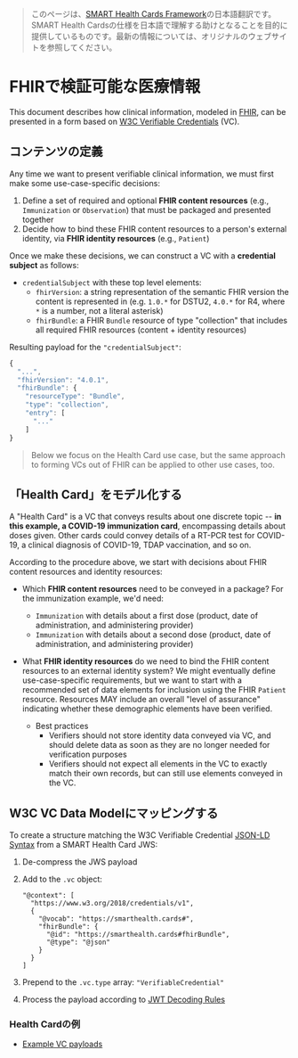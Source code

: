 > このページは、[SMART Health Cards Framework](https://spec.smarthealth.cards/)の日本語翻訳です。SMART Health Cardsの仕様を日本語で理解する助けとなることを目的に提供しているものです。最新の情報については、オリジナルのウェブサイトを参照してください。

# FHIRで検証可能な医療情報

This document describes how clinical information, modeled in [FHIR][fhir], can be presented in a form based on [W3C Verifiable Credentials][vc] (VC).

## コンテンツの定義

Any time we want to present verifiable clinical information, we must first make some use-case-specific decisions:

1. Define a set of required and optional **FHIR content resources** (e.g., `Immunization` or `Observation`) that must be packaged and presented together
2. Decide how to bind these FHIR content resources to a person's external identity, via **FHIR identity resources** (e.g., `Patient`)

Once we make these decisions, we can construct a VC with a **credential subject** as follows:

* `credentialSubject` with these top level elements:
    * `fhirVersion`: a string representation of the semantic FHIR version the content is represented in (e.g. `1.0.*` for DSTU2, `4.0.*` for R4, where `*` is a number, not a literal asterisk)
    * `fhirBundle`: a FHIR `Bundle` resource of type "collection" that includes all required FHIR resources (content + identity resources)

Resulting payload for the `"credentialSubject"`:

```js
{
  "...",
  "fhirVersion": "4.0.1",
  "fhirBundle": {
    "resourceType": "Bundle",
    "type": "collection",
    "entry": [
      "..."
    ]
}
```

> Below we focus on the Health Card use case, but the same approach to forming VCs out of FHIR can be applied to other use cases, too.

## 「Health Card」をモデル化する

A "Health Card" is a VC that conveys results about one discrete topic -- **in this example, a COVID-19 immunization card**, encompassing details about doses given. Other cards could convey details of a RT-PCR test for COVID-19, a clinical diagnosis of COVID-19, TDAP vaccination, and so on.

According to the procedure above, we start with decisions about FHIR content resources and identity resources:

* Which **FHIR content resources** need to be conveyed in a package? For the immunization example, we'd need:
    * `Immunization` with details about a first dose (product, date of administration, and administering provider)
    * `Immunization` with details about a second dose (product, date of administration, and administering provider)

* What **FHIR identity resources** do we need to bind the FHIR content resources to an external identity system? We might eventually define use-case-specific requirements, but we want to start with a recommended set of data elements for inclusion using the FHIR `Patient` resource. Resources MAY include an overall "level of assurance" indicating whether these demographic elements have been verified.

    * Best practices
        * Verifiers should not store identity data conveyed via VC, and should delete data as soon as they are no longer needed for verification purposes
        * Verifiers should not expect all elements in the VC to exactly match their own records, but can still use elements conveyed in the VC.

## W3C VC Data Modelにマッピングする

To create a structure matching the W3C Verifiable Credential [JSON-LD Syntax](https://www.w3.org/TR/vc-data-model/#json-ld) from a SMART Health Card JWS:

1. De-compress the JWS payload

2. Add to the `.vc` object:

   ```
   "@context": [
     "https://www.w3.org/2018/credentials/v1",
     {
       "@vocab": "https://smarthealth.cards#",
       "fhirBundle": {
         "@id": "https://smarthealth.cards#fhirBundle",
         "@type": "@json"
       }
     }
   ]
   ```

3. Prepend to the `.vc.type` array: `"VerifiableCredential"`

4. Process the payload according to [JWT Decoding Rules](https://www.w3.org/TR/vc-data-model/#jwt-decoding)

### Health Cardの例

* [Example VC payloads](https://smarthealth.cards/examples/)

[vc]: https://w3c.github.io/vc-data-model/
[fhir]: https://hl7.org/fhir
